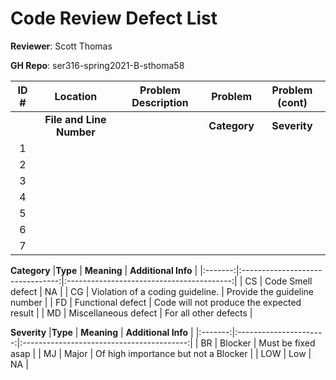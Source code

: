 # Code Review Defect List


**Reviewer**: Scott Thomas

**GH Repo**: ser316-spring2021-B-sthoma58

|**ID #** |      **Location**      |        **Problem Description**           |    **Problem**    |    **Problem (cont)**    |
|:-------:|:----------------------:|:----------------------------------------:|:-----------------:|:------------------------:|
|         |**File and Line Number**|                                          |   **Category**    |  **Severity**            |
|   1     |                        |                                          |                   |                          |
|   2     |                        |                                          |                   |                          |
|   3     |                        |                                          |                   |                          |
|   4     |                        |                                          |                   |                          |
|   5     |                        |                                          |                   |                          |
|   6     |                        |                                          |                   |                          |
|   7     |                        |                                          |                   |                          |


 
**Category**
|**Type** |      **Meaning**                 | **Additional Info**                       |
|:-------:|:--------------------------------:|:-----------------------------------------:|
|  CS     | Code Smell defect                |      NA                                   |
|  CG     | Violation of a coding guideline. |  Provide the guideline number             |
|  FD     | Functional defect                | Code will not produce the expected result |
|  MD     |  Miscellaneous defect            | For all other defects                     |


**Severity**
|**Type** |      **Meaning**       | **Additional Info**                       |
|:-------:|:----------------------:|:-----------------------------------------:|
|  BR     | Blocker                |      Must be fixed asap                   |
|  MJ     | Major                  |   Of high importance but not a Blocker    |
|  LOW    | Low                    |      NA                                   |
